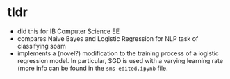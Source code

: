 # tldr
* did this for IB Computer Science EE
* compares Naive Bayes and Logistic Regression for NLP task of classifying spam
* implements a (novel?) modification to the training process of a logistic regression model. In particular, SGD is used with a varying learning rate (more info can be found in the `sms-edited.ipynb` file.
